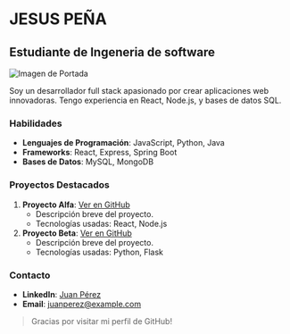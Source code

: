 # JESUS PEÑA

## Estudiante de Ingeneria de software

![Imagen de Portada]([https://files.oaiusercontent.com/file-mhFJEWOiU6eIju6SUIhXHAP8?se=2023-11-29T18%3A17%3A11Z&sp=r&sv=2021-08-06&sr=b&rscc=max-age%3D31536000%2C%20immutable&rscd=attachment%3B%20filename%3De9145381-bf8f-4766-a38a-dd1628b2be35.webp&sig=qsDiimAuV9XBSY13/qyqEKih2tzfy/A%2B3cT1yZecERo%3D)

Soy un desarrollador full stack apasionado por crear aplicaciones web innovadoras. Tengo experiencia en React, Node.js, y bases de datos SQL.

### Habilidades
- **Lenguajes de Programación**: JavaScript, Python, Java
- **Frameworks**: React, Express, Spring Boot
- **Bases de Datos**: MySQL, MongoDB

### Proyectos Destacados
1. **Proyecto Alfa**: [Ver en GitHub](URL_del_proyecto)
   - Descripción breve del proyecto.
   - Tecnologías usadas: React, Node.js
2. **Proyecto Beta**: [Ver en GitHub](URL_del_proyecto)
   - Descripción breve del proyecto.
   - Tecnologías usadas: Python, Flask

### Contacto
- **LinkedIn**: [Juan Pérez](URL_de_LinkedIn)
- **Email**: juanperez@example.com

> Gracias por visitar mi perfil de GitHub!


<!---
JesusP5/JesusP5 is a ✨ special ✨ repository because its `README.md` (this file) appears on your GitHub profile.
You can click the Preview link to take a look at your changes.
--->
